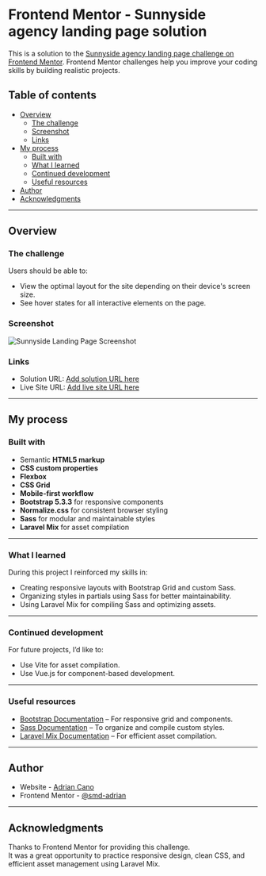 # Frontend Mentor - Sunnyside agency landing page solution

This is a solution to the [Sunnyside agency landing page challenge on Frontend Mentor](https://www.frontendmentor.io/challenges/sunnyside-agency-landing-page-7yVs3B6ef). Frontend Mentor challenges help you improve your coding skills by building realistic projects.

## Table of contents

-   [Overview](#overview)
    -   [The challenge](#the-challenge)
    -   [Screenshot](#screenshot)
    -   [Links](#links)
-   [My process](#my-process)
    -   [Built with](#built-with)
    -   [What I learned](#what-i-learned)
    -   [Continued development](#continued-development)
    -   [Useful resources](#useful-resources)
-   [Author](#author)
-   [Acknowledgments](#acknowledgments)

---

## Overview

### The challenge

Users should be able to:

-   View the optimal layout for the site depending on their device's screen size.
-   See hover states for all interactive elements on the page.

### Screenshot

![Sunnyside Landing Page Screenshot](./screenshot.jpg)

### Links

-   Solution URL: [Add solution URL here](https://github.com/smd-adrian/Sunnyside-agency-landing-page)
-   Live Site URL: [Add live site URL here](https://smd-adrian.github.io/Sunnyside-agency-landing-page)

---

## My process

### Built with

-   Semantic **HTML5 markup**
-   **CSS custom properties**
-   **Flexbox**
-   **CSS Grid**
-   **Mobile-first workflow**
-   **Bootstrap 5.3.3** for responsive components
-   **Normalize.css** for consistent browser styling
-   **Sass** for modular and maintainable styles
-   **Laravel Mix** for asset compilation

---

### What I learned

During this project I reinforced my skills in:

-   Creating responsive layouts with Bootstrap Grid and custom Sass.
-   Organizing styles in partials using Sass for better maintainability.
-   Using Laravel Mix for compiling Sass and optimizing assets.

---

### Continued development

For future projects, I’d like to:

-   Use Vite for asset compilation.
-   Use Vue.js for component-based development.

---

### Useful resources

-   [Bootstrap Documentation](https://getbootstrap.com/docs/5.3/getting-started/introduction/) – For responsive grid and components.
-   [Sass Documentation](https://sass-lang.com/guide) – To organize and compile custom styles.
-   [Laravel Mix Documentation](https://laravel-mix.com/docs/6.0/installation) – For efficient asset compilation.

---

## Author

-   Website - [Adrian Cano](https://www.linkedin.com/in/adrian-cano-jaramillo/)
-   Frontend Mentor - [@smd-adrian](https://www.frontendmentor.io/profile/smd-adrian)

---

## Acknowledgments

Thanks to Frontend Mentor for providing this challenge.  
It was a great opportunity to practice responsive design, clean CSS, and efficient asset management using Laravel Mix.
